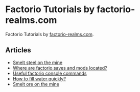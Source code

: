 Factorio Tutorials by factorio-realms.com
=========================================

Factorio Tutorials by [factorio-realms.com](https://factorio-realms.com).

Articles
--------

* [Smelt steel on the mine][smelt_steel_on_the_mine]
* [Where are factorio saves and mods located?][where_are_factorio_saves_and_mods_located]
* [Useful factorio console commands][useful_factorio_console_commands]
* [How to fill water quickly?][how_to_fill_water_quickly]
* [Smelt ore on the mine][smelt_ore_on_the_mine]

[smelt_steel_on_the_mine]: https://factorio-realms.com/tutorials/smelt_steel_on_the_mine
[where_are_factorio_saves_and_mods_located]: https://factorio-realms.com/tutorials/where_are_factorio_saves_and_mods_located
[useful_factorio_console_commands]: https://factorio-realms.com/tutorials/useful_factorio_console_commands
[how_to_fill_water_quickly]: https://factorio-realms.com/tutorials/how_to_fill_water_quickly
[smelt_ore_on_the_mine]: https://factorio-realms.com/tutorials/smelt_ore_on_the_mine
